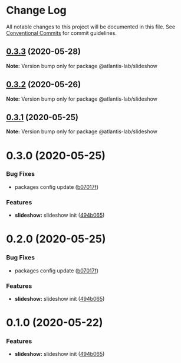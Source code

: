 # Change Log

All notable changes to this project will be documented in this file.
See [Conventional Commits](https://conventionalcommits.org) for commit guidelines.

## [0.3.3](https://github.com/Atlantis-Lab/uikit/compare/@atlantis-lab/slideshow@0.3.2...@atlantis-lab/slideshow@0.3.3) (2020-05-28)

**Note:** Version bump only for package @atlantis-lab/slideshow





## [0.3.2](https://github.com/Atlantis-Lab/uikit/compare/@atlantis-lab/slideshow@0.3.1...@atlantis-lab/slideshow@0.3.2) (2020-05-26)

**Note:** Version bump only for package @atlantis-lab/slideshow

## [0.3.1](https://github.com/Atlantis-Lab/uikit/compare/@atlantis-lab/slideshow@0.3.0...@atlantis-lab/slideshow@0.3.1) (2020-05-25)

**Note:** Version bump only for package @atlantis-lab/slideshow

# 0.3.0 (2020-05-25)

### Bug Fixes

- packages config update ([b07017f](https://github.com/Atlantis-Lab/uikit/commit/b07017fc2ab910122597074bd77ccd9a18f81ae6))

### Features

- **slideshow:** slideshow init ([494b065](https://github.com/Atlantis-Lab/uikit/commit/494b065b907c41deaa481a86e2a9bb94dc089c9d))

# 0.2.0 (2020-05-25)

### Bug Fixes

- packages config update ([b07017f](https://github.com/Atlantis-Lab/uikit/commit/b07017fc2ab910122597074bd77ccd9a18f81ae6))

### Features

- **slideshow:** slideshow init ([494b065](https://github.com/Atlantis-Lab/uikit/commit/494b065b907c41deaa481a86e2a9bb94dc089c9d))

# 0.1.0 (2020-05-22)

### Features

- **slideshow:** slideshow init ([494b065](https://github.com/Atlantis-Lab/ui/commit/494b065b907c41deaa481a86e2a9bb94dc089c9d))
